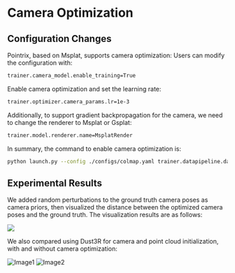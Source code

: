 # Camera Optimization

## Configuration Changes
Pointrix, based on Msplat, supports camera optimization:
Users can modify the configuration with:
```bash
trainer.camera_model.enable_training=True
```

Enable camera optimization and set the learning rate:
```bash
trainer.optimizer.camera_params.lr=1e-3
```
Additionally, to support gradient backpropagation for the camera, we need to change the renderer to Msplat or Gsplat:
```bash
trainer.model.renderer.name=MsplatRender
```

In summary, the command to enable camera optimization is:
```bash
python launch.py --config ./configs/colmap.yaml trainer.datapipeline.dataset.data_path=your_data_path trainer.datapipeline.dataset.scale=1.0 trainer.output_path=your_log_path trainer.model.renderer.name=MsplatRender trainer.model.camera_model.enable_training=True trainer.optimizer.optimizer_1.camera_params.lr=1e-3
```

## Experimental Results

We added random perturbations to the ground truth camera poses as camera priors, then visualized the distance between the optimized camera poses and the ground truth. The visualization results are as follows:

![](../../images/pose.gif)

We also compared using Dust3R for camera and point cloud initialization, with and without camera optimization:

![Image1](../../images/camera.gif)
![Image2](../../images/nocamera.gif)